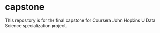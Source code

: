 # capstone
This repository is for the final capstone for Coursera John Hopkins U Data Science specialization project.
